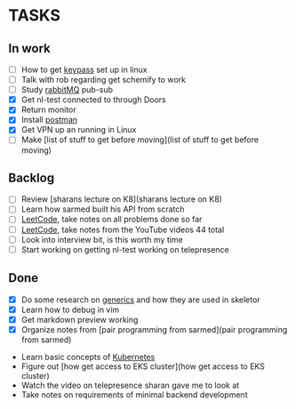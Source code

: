 # TASKS
## In work

- [ ] How to get [keypass](keypass) set up in linux
- [ ] Talk with rob regarding get schemify to work
- [ ] Study [rabbitMQ](rabbitMQ) pub-sub
- [X] Get nl-test connected to through Doors
- [X] Return monitor
- [X] Install [postman](postman)
- [X] Get VPN up an running in Linux
- [ ] Make [list of stuff to get before moving](list of stuff to get before moving)
 
## Backlog

- [ ] Review [sharans lecture on K8](sharans lecture on K8)
- [ ] Learn how sarmed built his API from scratch
- [ ] [LeetCode](LeetCode), take notes on all problems done so far
- [ ] [LeetCode](LeetCode), take notes from the YouTube videos 44 total
- [ ] Look into interview bit, is this worth my time
- [ ] Start working on getting nl-test working on telepresence

## Done
- [X] Do some research on [generics](generics) and how they are used in skeletor
- [X] Learn how to debug in vim
- [X] Get markdown preview working
- [X] Organize notes from [pair programming from sarmed](pair programming from sarmed)
- Learn basic concepts of [Kubernetes](Kubernetes)
- Figure out [how get access to EKS cluster](how get access to EKS cluster)
- Watch the video on telepresence sharan gave me to look at
- Take notes on requirements of minimal backend development





